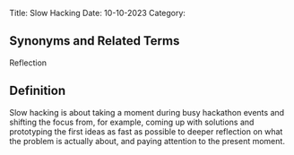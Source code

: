 Title: Slow Hacking
Date: 10-10-2023
Category:

## Synonyms and Related Terms
Reflection

## Definition
Slow hacking is about taking a moment during busy hackathon events and shifting the focus from, for example, coming up with solutions and prototyping the first ideas as fast as possible to deeper reflection on what the problem is actually about, and paying attention to the present moment. 